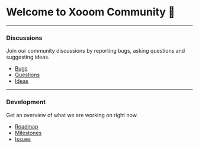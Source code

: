 # Welcome to Xooom Community 👋

---

### Discussions
Join our community discussions by reporting bugs, asking questions and suggesting ideas.

- [Bugs](https://github.com/orgs/xooom-community/discussions/categories/bugs)
- [Questions](https://github.com/orgs/xooom-community/discussions/categories/questions)
- [Ideas](https://github.com/orgs/xooom-community/discussions/categories/ideas)

---

### Development
Get an overview of what we are working on right now.

- [Roadmap](https://github.com/orgs/xooom-dev/projects/1/views/1)
- [Milestones](https://github.com/orgs/xooom-dev/projects/1/views/6)
- [Issues](https://github.com/xooom-dev/roadmap/issues)
